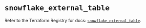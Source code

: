 # `snowflake_external_table`

Refer to the Terraform Registry for docs: [`snowflake_external_table`](https://registry.terraform.io/providers/snowflakedb/snowflake/2.6.0/docs/resources/external_table).
